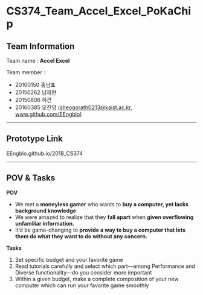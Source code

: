 # CS374_Team_Accel_Excel_PoKaChip

## Team Information
Team name : **Accel Excel**

Team member :
- 20100150 홍남표
- 20150262 남제현
- 20150806 허건
- 20160385 오진영 (sheogorath0213@kaist.ac.kr, www.github.com/EEngblo)
-------------------------
## Prototype Link

EEngblo.github.io/2018_CS374

--------------------------
## POV & Tasks

 **POV**
 -  We met a **moneyless gamer** who wants to **buy a computer, yet lacks background knowledge**
 -  We were amazed to realize that they **fall apart** when **given overflowing unfamiliar information.**
 -  It’d be game-changing to **provide a way to buy a computer that lets them do what they want to do without any concern.**

**Tasks**
1. Set specific budget and your favorite game
2. Read tutorials carefully and select which part—among Performance and Diverse functionality—do you consider more important
3. Within a given budget, make a complete composition of your new computer which can run your favorite game smoothly
